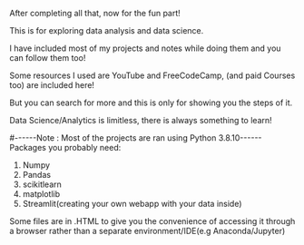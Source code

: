 After completing all that, now for the fun part!

This is for exploring data analysis and data science. 

I have included most of my projects and notes while doing them and you can follow them too!

Some resources I used are YouTube and FreeCodeCamp, (and paid Courses too) are included here!

But you can search for more and this is only for showing you the steps of it.

Data Science/Analytics is limitless, there is always something to learn!

#------Note : Most of the projects are ran using Python 3.8.10------
Packages you probably need:
1. Numpy
2. Pandas
3. scikitlearn
4. matplotlib
5. Streamlit(creating your own webapp with your data inside)

Some files are in .HTML to give you the convenience of accessing it through a browser rather than a separate environment/IDE(e.g Anaconda/Jupyter)
